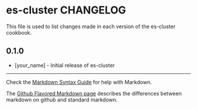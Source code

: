 # es-cluster CHANGELOG

This file is used to list changes made in each version of the es-cluster cookbook.

## 0.1.0
- [your_name] - Initial release of es-cluster

- - -
Check the [Markdown Syntax Guide](http://daringfireball.net/projects/markdown/syntax) for help with Markdown.

The [Github Flavored Markdown page](http://github.github.com/github-flavored-markdown/) describes the differences between markdown on github and standard markdown.
